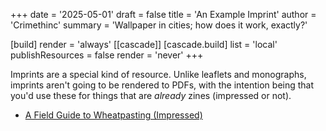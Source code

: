 +++
date = '2025-05-01'
draft = false
title = 'An Example Imprint'
author = 'Crimethinc'
summary = 'Wallpaper in cities; how does it work, exactly?'

[build]
  render = 'always'
[[cascade]]
  [cascade.build]
    list = 'local'
    publishResources = false
    render = 'never'
+++

Imprints are a special kind of resource. Unlike leaflets and monographs, imprints aren't going to be rendered to PDFs, with the intention being that you'd use these for things that are _already_ zines (impressed or not).

* [A Field Guide to Wheatpasting (Impressed)](./field-guide-to-wheatpasting_print_black_and_white.pdf)
